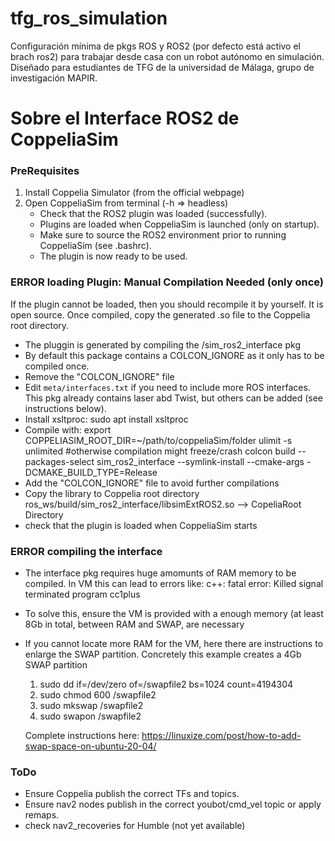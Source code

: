 # tfg_ros_simulation
Configuración mínima de pkgs ROS y ROS2 (por defecto está activo el brach ros2) para trabajar desde casa con un robot autónomo en simulación. Diseñado para estudiantes de TFG de la universidad de Málaga, grupo de investigación MAPIR.


# Sobre el Interface ROS2 de CoppeliaSim
### PreRequisites
1. Install Coppelia Simulator (from the official webpage)
2. Open CoppeliaSim from terminal (-h => headless)
    - Check that the ROS2 plugin was loaded (successfully).
    - Plugins are loaded when CoppeliaSim is launched (only on startup). 
    - Make sure to source the ROS2 environment prior to running CoppeliaSim (see .bashrc).
    - The plugin is now ready to be used.
    
### ERROR loading Plugin: Manual Compilation Needed (only once)
If the plugin cannot be loaded, then you should recompile it by yourself. It is open source. Once compiled, copy the generated .so file to the Coppelia root directory.
- The pluggin is generated by compiling the /sim_ros2_interface pkg
- By default this package contains a COLCON_IGNORE as it only has to be compiled once.
- Remove the "COLCON_IGNORE" file
- Edit `meta/interfaces.txt` if you need to include more ROS interfaces. This pkg already contains laser abd Twist, but others can be added (see instructions below).
- Install xsltproc:
    sudo apt install xsltproc 
- Compile with:
    export COPPELIASIM_ROOT_DIR=~/path/to/coppeliaSim/folder
    ulimit -s unlimited #otherwise compilation might freeze/crash
    colcon build --packages-select sim_ros2_interface --symlink-install --cmake-args -DCMAKE_BUILD_TYPE=Release
- Add the "COLCON_IGNORE" file to avoid further compilations
- Copy the library to Coppelia root directory
    ros_ws/build/sim_ros2_interface/libsimExtROS2.so --> CopeliaRoot Directory
- check that the plugin is loaded when CoppeliaSim starts

### ERROR compiling the interface
- The interface pkg requires huge amomunts of RAM memory to be compiled. In VM this can lead to errors like: c++: fatal error: Killed signal terminated program cc1plus
- To solve this, ensure the VM is provided with a enough memory (at least 8Gb in total, between RAM and SWAP, are necessary
- If you cannot locate more RAM for the VM, here there are instructions to enlarge the SWAP partition. Concretely this example creates a 4Gb SWAP partition
  1. sudo dd if=/dev/zero of=/swapfile2 bs=1024 count=4194304
  2. sudo chmod 600 /swapfile2
  3. sudo mkswap /swapfile2
  4. sudo swapon /swapfile2
  
  Complete instructions here: https://linuxize.com/post/how-to-add-swap-space-on-ubuntu-20-04/
  
### ToDo
- Ensure Coppelia publish the correct TFs and topics.
- Ensure nav2 nodes publish in the correct youbot/cmd_vel topic or apply remaps.  
- check nav2_recoveries for Humble (not yet available)
